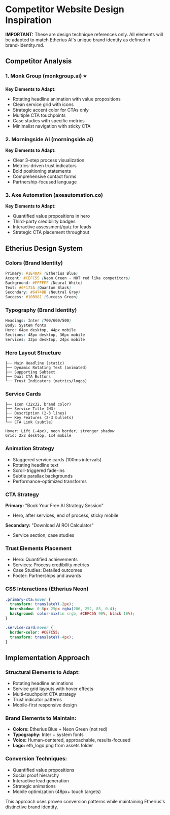 # Competitor Website Design Inspiration

**IMPORTANT:** These are design technique references only. All elements will be adapted to match Etherius AI's unique brand identity as defined in brand-identity.md.

## Competitor Analysis

### 1. **Monk Group** (monkgroup.ai) ⭐
**Key Elements to Adapt:**
- Rotating headline animation with value propositions
- Clean service grid with icons
- Strategic accent color for CTAs only
- Multiple CTA touchpoints
- Case studies with specific metrics
- Minimalist navigation with sticky CTA

### 2. **Morningside AI** (morningside.ai)
**Key Elements to Adapt:**
- Clear 3-step process visualization
- Metrics-driven trust indicators
- Bold positioning statements
- Comprehensive contact forms
- Partnership-focused language

### 3. **Axe Automation** (axeautomation.co)
**Key Elements to Adapt:**
- Quantified value propositions in hero
- Third-party credibility badges
- Interactive assessment/quiz for leads
- Strategic CTA placement throughout

## Etherius Design System

### Colors (Brand Identity)
```css
Primary: #1E40AF (Etherius Blue)
Accent: #CEFC55 (Neon Green - NOT red like competitors)
Background: #FFFFFF (Neural White)
Text: #0F172A (Quantum Black)
Secondary: #64748B (Neutral Gray)
Success: #10B981 (Success Green)
```

### Typography (Brand Identity)
```css
Headings: Inter (700/600/500)
Body: System fonts
Hero: 64px desktop, 44px mobile
Sections: 48px desktop, 36px mobile
Services: 32px desktop, 24px mobile
```

### Hero Layout Structure
```
├── Main Headline (static)
├── Dynamic Rotating Text (animated)
├── Supporting Subtext
├── Dual CTA Buttons
└── Trust Indicators (metrics/logos)
```

### Service Cards
```
├── Icon (32x32, brand color)
├── Service Title (H3)
├── Description (2-3 lines)
├── Key Features (2-3 bullets)
└── CTA Link (subtle)

Hover: Lift (-4px), neon border, stronger shadow
Grid: 2x2 desktop, 1x4 mobile
```

### Animation Strategy
- Staggered service cards (100ms intervals)
- Rotating headline text
- Scroll-triggered fade-ins
- Subtle parallax backgrounds
- Performance-optimized transforms

### CTA Strategy
**Primary:** "Book Your Free AI Strategy Session"
- Hero, after services, end of process, sticky mobile

**Secondary:** "Download AI ROI Calculator"
- Service section, case studies

### Trust Elements Placement
- Hero: Quantified achievements
- Services: Process credibility metrics
- Case Studies: Detailed outcomes
- Footer: Partnerships and awards

### CSS Interactions (Etherius Neon)
```css
.primary-cta:hover {
  transform: translateY(-2px);
  box-shadow: 0 8px 25px rgba(206, 252, 85, 0.4);
  background: color-mix(in srgb, #CEFC55 90%, black 10%);
}

.service-card:hover {
  border-color: #CEFC55;
  transform: translateY(-4px);
}
```

## Implementation Approach

### Structural Elements to Adapt:
- Rotating headline animations
- Service grid layouts with hover effects
- Multi-touchpoint CTA strategy
- Trust indicator patterns
- Mobile-first responsive design

### Brand Elements to Maintain:
- **Colors:** Etherius Blue + Neon Green (not red)
- **Typography:** Inter + system fonts
- **Voice:** Human-centered, approachable, results-focused
- **Logo:** eth_logo.png from assets folder

### Conversion Techniques:
- Quantified value propositions
- Social proof hierarchy
- Interactive lead generation
- Strategic animations
- Mobile optimization (48px+ touch targets)

This approach uses proven conversion patterns while maintaining Etherius's distinctive brand identity.